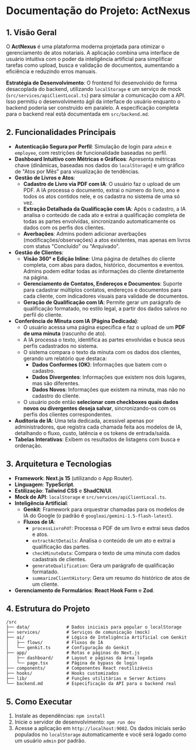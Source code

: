 # Documentação do Projeto: ActNexus

## 1. Visão Geral

O **ActNexus** é uma plataforma moderna projetada para otimizar o gerenciamento de atos notariais. A aplicação combina uma interface de usuário intuitiva com o poder da inteligência artificial para simplificar tarefas como upload, busca e validação de documentos, aumentando a eficiência e reduzindo erros manuais.

**Estratégia de Desenvolvimento**: O frontend foi desenvolvido de forma desacoplada do backend, utilizando `localStorage` e um serviço de mock (`src/services/apiClientLocal.ts`) para simular a comunicação com a API. Isso permitiu o desenvolvimento ágil da interface do usuário enquanto o backend poderia ser construído em paralelo. A especificação completa para o backend real está documentada em `src/backend.md`.

## 2. Funcionalidades Principais

-   **Autenticação Segura por Perfil**: Simulação de login para `admin` e `employee`, com restrições de funcionalidade baseadas no perfil.
-   **Dashboard Intuitivo com Métricas e Gráficos**: Apresenta métricas chave (dinâmicas, baseadas nos dados do `localStorage`) e um gráfico de "Atos por Mês" para visualização de tendências.
-   **Gestão de Livros e Atos**:
    -   **Cadastro de Livro via PDF com IA**: O usuário faz o upload de um PDF. A IA processa o documento, extrai o número do livro, ano e todos os atos contidos nele, e os cadastra no sistema de uma só vez.
    -   **Extração Detalhada da Qualificação com IA**: Após o cadastro, a IA analisa o conteúdo de cada ato e extrai a qualificação completa de todas as partes envolvidas, sincronizando automaticamente os dados com os perfis dos clientes.
    -   **Averbações**: Admins podem adicionar averbações (modificações/observações) a atos existentes, mas apenas em livros com status "Concluído" ou "Arquivado".
-   **Gestão de Clientes**:
    -   **Visão 360° e Edição Inline**: Uma página de detalhes do cliente completa, com abas para dados, histórico, documentos e eventos. Admins podem editar todas as informações do cliente diretamente na página.
    -   **Gerenciamento de Contatos, Endereços e Documentos**: Suporte para cadastrar múltiplos contatos, endereços e documentos para cada cliente, com indicadores visuais para validade de documentos.
    -   **Geração de Qualificação com IA**: Permite gerar um parágrafo de qualificação formatado, no estilo legal, a partir dos dados salvos no perfil do cliente.
-   **Conferência de Minuta com IA (Página Dedicada)**:
    -   O usuário acessa uma página específica e faz o upload de um **PDF de uma minuta** (rascunho de ato).
    -   A IA processa o texto, identifica as partes envolvidas e busca seus perfis cadastrados no sistema.
    -   O sistema compara o texto da minuta com os dados dos clientes, gerando um relatório que destaca:
        -   **Dados Conformes (OK)**: Informações que batem com o cadastro.
        -   **Dados Divergentes**: Informações que existem nos dois lugares, mas são diferentes.
        -   **Dados Novos**: Informações que existem na minuta, mas não no cadastro do cliente.
    -   O usuário pode então **selecionar com checkboxes quais dados novos ou divergentes deseja salvar**, sincronizando-os com os perfis dos clientes correspondentes.
-   **Auditoria de IA**: Uma tela dedicada, acessível apenas por administradores, que registra cada chamada feita aos modelos de IA, detalhando o fluxo, custo, latência e os tokens de entrada/saída.
-   **Tabelas Interativas**: Exibem os resultados de listagens com busca e ordenação.

## 3. Arquitetura e Tecnologias

-   **Framework**: **Next.js 15** (utilizando o App Router).
-   **Linguagem**: **TypeScript**.
-   **Estilização**: **Tailwind CSS** e **ShadCN/UI**.
-   **Mock de API**: `localStorage` e `src/services/apiClientLocal.ts`.
-   **Inteligência Artificial**:
    -   **Genkit**: Framework para orquestrar chamadas para os modelos de IA do Google (o padrão é `googleai/gemini-1.5-flash-latest`).
    -   **Fluxos de IA**:
        -   `processLivroPdf`: Processa o PDF de um livro e extrai seus dados e atos.
        -   `extractActDetails`: Analisa o conteúdo de um ato e extrai a qualificação das partes.
        -   `checkMinuteData`: Compara o texto de uma minuta com dados cadastrais de clientes.
        -   `generateQualification`: Gera um parágrafo de qualificação formatado.
        -   `summarizeClientHistory`: Gera um resumo do histórico de atos de um cliente.
-   **Gerenciamento de Formulários**: **React Hook Form** e **Zod**.

## 4. Estrutura do Projeto

```
/src
├── data/              # Dados iniciais para popular o localStorage
├── services/          # Serviços de comunicação (mock)
├── ai/                # Lógica de Inteligência Artificial com Genkit
│   ├── flows/         # Fluxos de IA
│   └── genkit.ts      # Configuração do Genkit
├── app/               # Rotas e páginas do Next.js
│   ├── dashboard/     # Layout e páginas da área logada
│   └── page.tsx       # Página de bypass de login
├── components/        # Componentes React reutilizáveis
├── hooks/             # Hooks customizados
├── lib/               # Funções utilitárias e Server Actions
└── backend.md         # Especificação da API para o backend real
```

## 5. Como Executar

1. Instale as dependências: `npm install`
2. Inicie o servidor de desenvolvimento: `npm run dev`
3. Acesse a aplicação em `http://localhost:9002`. Os dados iniciais serão populados no `localStorage` automaticamente e você será logado como um usuário `admin` por padrão.
